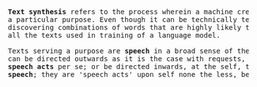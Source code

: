 <pre>
  <b>Text synthesis</b> refers to the process wherein a machine creates meaningful combinations of words serving 
  a particular purpose. Even though it can be technically termed as 'generation', the real process is about 
  discovering combinations of words that are highly likely to convey <i>meaning</i> to the humans who had created 
  all the texts used in training of a language model.
  
  Texts serving a purpose are <b>speech</b> in a broad sense of the word. These, as philosophers call them - <b>speech acts</b>, 
  can be directed outwards as it is the case with requests, promises, predictions, and the like then they are 
  <b>speech acts</b> per se; or be directed inwards, at the self, the speaker; then it is what philosophers call <b>inner 
  speech</b>; they are 'speech acts' upon self none the less, because they change thoughts.
</pre>
